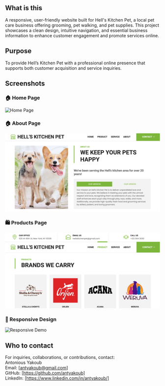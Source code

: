 
## What is this
A responsive, user-friendly website built for Hell's Kitchen Pet, a local pet care business offering grooming, pet walking, and pet supplies.
This project showcases a clean design, intuitive navigation, and essential business information to enhance customer engagement and promote services online.

## Purpose
To provide Hell’s Kitchen Pet with a professional online presence that supports both customer acquisition and service inquiries.

## Screenshots 
### 🏠 Home Page 
<img src="./assets/Hero.png" alt="Home Page" width="600"/>

### 🏠 About Page
<img src="./assets/About.png" alt="About Page" width="600"/>

### 🛍️ Products Page
<img src="./assets/Products.png" alt="Products Page" width="600"/>

### 📱 Responsive Design
<img src="./assets/Services.mov" alt="Responsive Demo" width="600"/>

## Who to contact

For inquiries, collaborations, or contributions, contact:<br>
Antonious Yakoub<br>
Email: [antyakoub@gmail.com]<br>
GitHub: [https://github.com/antyakoub]<br>
LinkedIn: [https://www.linkedin.com/in/antyakoub/]<br>
